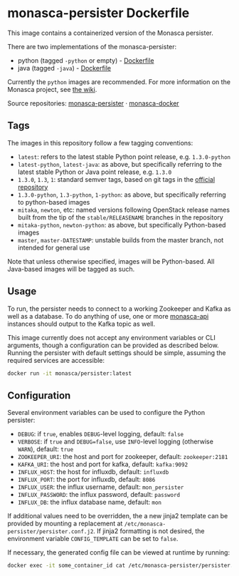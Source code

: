 monasca-persister Dockerfile
============================

This image contains a containerized version of the Monasca persister.

There are two implementations of the monasca-persister:

 * python (tagged `-python` or empty) - [Dockerfile][1]
 * java (tagged `-java`) - [Dockerfile][2]

Currently the `python` images are recommended. For more information on the
Monasca project, see [the wiki][3].

Source repositories: [monasca-persister][4] &middot; [monasca-docker][5]

Tags
----

The images in this repository follow a few tagging conventions:

 * `latest`: refers to the latest stable Python point release, e.g.
   `1.3.0-python`
 * `latest-python`, `latest-java`: as above, but specifically referring to the
   latest stable Python or Java point release, e.g. `1.3.0`
 * `1.3.0`, `1.3`, `1`: standard semver tags, based on git tags in the
   [official repository][4]
 * `1.3.0-python`, `1.3-python`, `1-python`: as above, but specifically
   referring to python-based images
 * `mitaka`, `newton`, etc: named versions following OpenStack release names
   built from the tip of the `stable/RELEASENAME` branches in the repository
 * `mitaka-python`, `newton-python`: as above, but specifically Python-based
   images
 * `master`, `master-DATESTAMP`: unstable builds from the master branch, not
   intended for general use

Note that unless otherwise specified, images will be Python-based. All
Java-based images will be tagged as such.

Usage
-----

To run, the persister needs to connect to a working Zookeeper and Kafka as well
as a database. To do anything of use, one or more [monasca-api][6] instances
should output to the Kafka topic as well.

This image currently does not accept any environment variables or CLI arguments,
though a configuration can be provided as described below. Running the persister
with default settings should be simple, assuming the required services are
accessible:

```bash
docker run -it monasca/persister:latest
```

Configuration
-------------

Several environment variables can be used to configure the Python persister:
 * `DEBUG`: if `true`, enables `DEBUG`-level logging, default: `false`
 * `VERBOSE`: if `true` and `DEBUG=false`, use `INFO`-level logging (otherwise
   `WARN`), default: `true`
 * `ZOOKEEPER_URI`: the host and port for zookeeper, default: `zookeeper:2181`
 * `KAFKA_URI`: the host and port for kafka, default: `kafka:9092`
 * `INFLUX_HOST`: the host for influxdb, default: `influxdb`
 * `INFLUX_PORT`: the port for influxdb, default: `8086`
 * `INFLUX_USER`: the influx username, default: `mon_persister`
 * `INFLUX_PASSWORD`: the influx password, default: `password`
 * `INFLUX_DB`: the influx database name, default: `mon`

If additional values need to be overridden, the a new jinja2 template can be
provided by mounting a replacement at
`/etc/monasca-persister/persister.conf.j2`. If jinja2 formatting is not desired,
the environment variable `CONFIG_TEMPLATE` can be set to `false`.

If necessary, the generated config file can be viewed at runtime by running:

```bash
docker exec -it some_container_id cat /etc/monasca-persister/persister.conf
```

[1]: https://github.com/hpcloud-mon/monasca-docker/blob/master/monasca-persister-python/Dockerfile
[2]: https://github.com/hpcloud-mon/monasca-docker/blob/master/monasca-persister-java/Dockerfile
[3]: https://wiki.openstack.org/wiki/Monasca
[4]: https://github.com/openstack/monasca-persister/
[5]: https://github.com/hpcloud-mon/monasca-docker/
[6]: https://github.com/openstack/monasca-api/
[7]: https://kubernetes.io/docs/user-guide/downward-api/
[8]: https://github.com/hpcloud-mon/monasca-docker/blob/master/monasca-persister-python/persister.conf.j2
